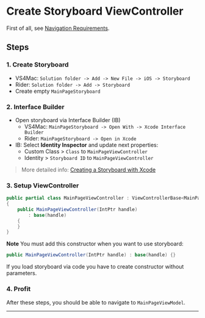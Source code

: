 # Create Storyboard ViewController

First of all, see [Navigation Requirements](xtoolkit/whitelabel/navigation-requirements.md).

## Steps

### 1. Create Storyboard

- VS4Mac: `Solution folder -> Add -> New File -> iOS -> Storyboard`
- Rider: `Solution folder -> Add -> Storyboard`
- Create empty `MainPageStoryboard`

### 2. Interface Builder

- Open storyboard via Interface Builder (IB)
  - VS4Mac: `MainPageStoryboard -> Open With -> Xcode Interface Builder`
  - Rider: `MainPageStoryboard -> Open in Xcode`
- IB: Select **Identity Inspector** and update next properties:
  - Custom Class > `Class` to `MainPageViewController`
  - Identity > `Storyboard ID` to `MainPageViewController`

> More detailed info: [Creating a Storyboard with Xcode
](https://learn.microsoft.com/en-us/xamarin/ios/user-interface/storyboards/indepth-storyboard?tabs=macos#creating-a-storyboard-with-xcode)

### 3. Setup ViewController

```cs
public partial class MainPageViewController : ViewControllerBase<MainPageViewModel>
{
    public MainPageViewController(IntPtr handle)
        : base(handle)
    {
    }
}
```

**Note**
You must add this constructor when you want to use storyboard:

```cs
public MainPageViewController(IntPtr handle) : base(handle) {}
```

If you load storyboard via code you have to create constructor without parameters.

### 4. Profit

After these steps, you should be able to navigate to `MainPageViewModel`.

---
